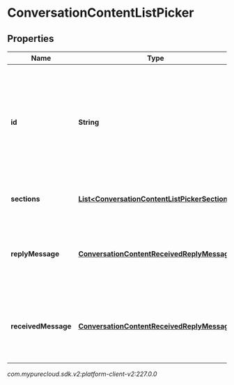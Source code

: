 # ConversationContentListPicker


## Properties

| Name | Type | Description | Notes |
| ------------ | ------------- | ------------- | ------------- |
| **id** | **String** | Optional unique identifier to help map component replies to form messages where multiple ListPickers can be present. |  [optional] |
| **sections** | [**List&lt;ConversationContentListPickerSection&gt;**](ConversationContentListPickerSection) | An array of sections in the List Picker. |  [optional] |
| **replyMessage** | [**ConversationContentReceivedReplyMessage**](ConversationContentReceivedReplyMessage) | The reply message after the user has selected the options from the List Picker. |  [optional] |
| **receivedMessage** | [**ConversationContentReceivedReplyMessage**](ConversationContentReceivedReplyMessage) | The message prompt to select options in the List Picker sections. |  [optional] |




_com.mypurecloud.sdk.v2:platform-client-v2:227.0.0_
